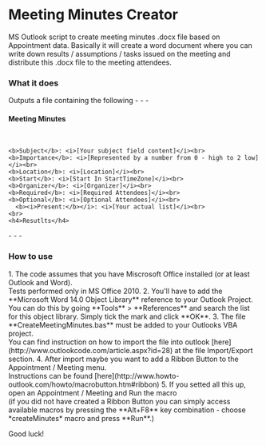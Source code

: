# Meeting Minutes Creator
MS Outlook script to create meeting minutes .docx file based on Appointment data. Basically it will create a word document where you can write down results / assumptions / tasks issued on the meeting and distribute this .docx file to the meeting attendees.
<h3>What it does</h3>
Outputs a file containing the following
- - -
<div>

  <h4>Meeting Minutes</h4><br>

  <p>

    <b>Subject</b>: <i>[Your subject field content]</i><br>
    <b>Importance</b>: <i>[Represented by a number from 0 - high to 2 low]</i><br>
    <b>Location</b>: <i>[Location]</i><br>
    <b>Start</b>: <i>[Start In StartTimeZone]</i><br>
    <b>Organizer</b>: <i>[Organizer]</i><br>
    <b>Required</b>: <i>[Required Attendees]</i><br>
    <b>Optional</b>: <i>[Optional Attendees]</i><br>
      <b><i>Present:</b></i>: <i>[Your actual list]</i><br>
    <br>
    <h4>Resutlts</h4>

  </p>

</div>
- - - 

<h3>How to use</h3>
1. The code assumes that you have Miscrosoft Office installed (or at least Outlook and Word). <br>
Tests performed only in MS Office 2010.
2. You'll have to add the **Microsoft Word 14.0 Object Library** reference to your Outlook Project. <br>
You can do this by going **Tools** > **References** and search the list for this object library. Simply tick the mark and click **OK**.
3. The file **CreateMeetingMinutes.bas** must be added to your Outlooks VBA project. <br>
You can find instruction on how to import the file into outlook [here](http://www.outlookcode.com/article.aspx?id=28) at the file Import/Export section.
4. After import maybe you want to add a Ribbon Button to the Appointment / Meeting menu. <br>
Instructions can be found [here](http://www.howto-outlook.com/howto/macrobutton.htm#ribbon)
5. If you setted all this up, open an Appointment / Meeting and Run the macro <br>
(if you did not have created a Ribbon Button you can simply access available macros by pressing the **Alt+F8** key combination - choose *createMinutes* macro and press **Run**.)

Good luck!
